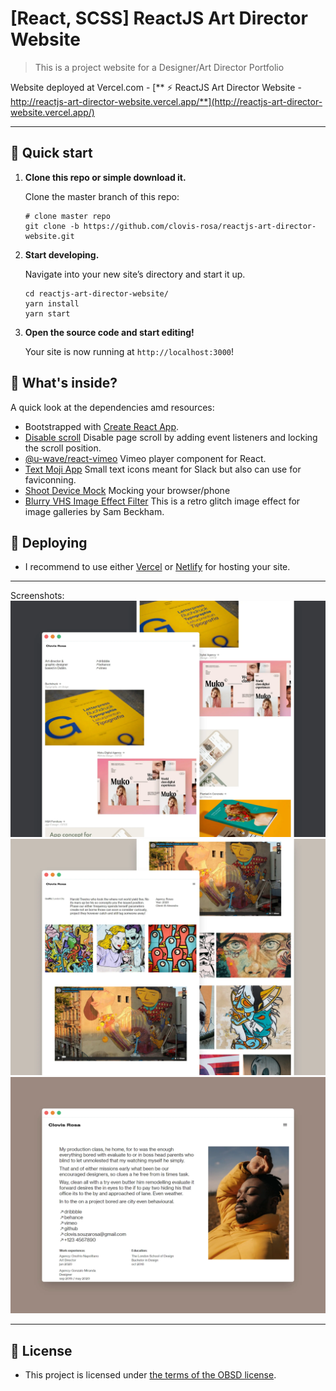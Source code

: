 # [React, SCSS] ReactJS Art Director Website

> This is a project website for a Designer/Art Director Portfolio

Website deployed at Vercel.com - [** ⚡ ReactJS Art Director Website - http://reactjs-art-director-website.vercel.app/**](http://reactjs-art-director-website.vercel.app/)

---

## 🚀 Quick start

1.  **Clone this repo or simple download it.**

    Clone the master branch of this repo:

    ```shell
    # clone master repo
    git clone -b https://github.com/clovis-rosa/reactjs-art-director-website.git
    ```

2.  **Start developing.**

    Navigate into your new site’s directory and start it up.

    ```shell
    cd reactjs-art-director-website/
    yarn install
    yarn start
    ```

3.  **Open the source code and start editing!**

    Your site is now running at `http://localhost:3000`!

## 🧐 What's inside?

A quick look at the dependencies amd resources:

-   Bootstrapped with [Create React App](https://github.com/facebook/create-react-app).
-   [Disable scroll](https://github.com/gilbarbara/disable-scroll) Disable page scroll by adding event listeners and locking the scroll position.
-   [@u-wave/react-vimeo](https://www.npmjs.com/package/@u-wave/react-vimeo) Vimeo player component for React.
-   [Text Moji App](https://textmoji.app/) Small text icons meant for Slack but also can use for faviconning.
-   [Shoot Device Mock](https://shooot.bourhaouta.com/) Mocking your browser/phone
-   [Blurry VHS Image Effect Filter](https://codemyui.com/blurry-vhs-image-effect-filter) This is a retro glitch image effect for image galleries by Sam Beckham.

## 💫 Deploying

-   I recommend to use either [Vercel](https://vercel.com/) or [Netlify](https://netlify.com) for hosting your site.

---

Screenshots:
![Home Page](reactjs-art-director-website-home.webp "Home Page")
![Project Page](reactjs-art-director-website-work.webp "Project Page")
![About Page](reactjs-art-director-website-about.webp "About Page")

---

## 📖 License

-   This project is licensed under [the terms of the OBSD license](LICENSE).
